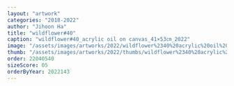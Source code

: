 ```yaml
---
layout: "artwork"
categories: "2018-2022"
author: "Jihoon Ha"
title: "wildflower#40"
caption: "wildflower#40_acrylic oil on canvas_41×53㎝_2022"
image: "/assets/images/artworks/2022/wildflower%2340%20acrylic%20oil%20on%20canvas%2041x53cm%202022.jpg"
thumb: "/assets/images/artworks/2022/thumbs/wildflower%2340%20acrylic%20oil%20on%20canvas%2041x53cm%202022.jpg"
order: 22040540
sizeScore: 05
orderByYear: 2022143
---
```

